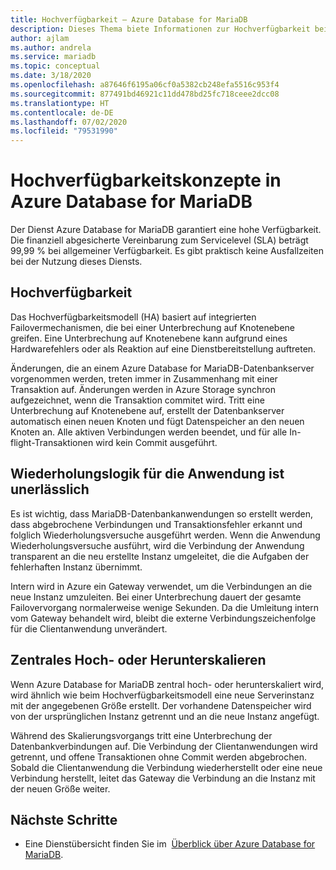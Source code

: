 ```yaml
---
title: Hochverfügbarkeit – Azure Database for MariaDB
description: Dieses Thema biete Informationen zur Hochverfügbarkeit beim Verwenden von Azure Database for MariaDB.
author: ajlam
ms.author: andrela
ms.service: mariadb
ms.topic: conceptual
ms.date: 3/18/2020
ms.openlocfilehash: a87646f6195a06cf0a5382cb248efa5516c953f4
ms.sourcegitcommit: 877491bd46921c11dd478bd25fc718ceee2dcc08
ms.translationtype: HT
ms.contentlocale: de-DE
ms.lasthandoff: 07/02/2020
ms.locfileid: "79531990"
---
```

# <a name="high-availability-concepts-in-azure-database-for-mariadb"></a>Hochverfügbarkeitskonzepte in Azure Database for MariaDB
Der Dienst Azure Database for MariaDB garantiert eine hohe Verfügbarkeit. Die finanziell abgesicherte Vereinbarung zum Servicelevel (SLA) beträgt 99,99 % bei allgemeiner Verfügbarkeit. Es gibt praktisch keine Ausfallzeiten bei der Nutzung dieses Diensts.

## <a name="high-availability"></a>Hochverfügbarkeit
Das Hochverfügbarkeitsmodell (HA) basiert auf integrierten Failovermechanismen, die bei einer Unterbrechung auf Knotenebene greifen. Eine Unterbrechung auf Knotenebene kann aufgrund eines Hardwarefehlers oder als Reaktion auf eine Dienstbereitstellung auftreten.

Änderungen, die an einem Azure Database for MariaDB-Datenbankserver vorgenommen werden, treten immer in Zusammenhang mit einer Transaktion auf. Änderungen werden in Azure Storage synchron aufgezeichnet, wenn die Transaktion commitet wird. Tritt eine Unterbrechung auf Knotenebene auf, erstellt der Datenbankserver automatisch einen neuen Knoten und fügt Datenspeicher an den neuen Knoten an. Alle aktiven Verbindungen werden beendet, und für alle In-flight-Transaktionen wird kein Commit ausgeführt.

## <a name="application-retry-logic-is-essential"></a>Wiederholungslogik für die Anwendung ist unerlässlich
Es ist wichtig, dass MariaDB-Datenbankanwendungen so erstellt werden, dass abgebrochene Verbindungen und Transaktionsfehler erkannt und folglich Wiederholungsversuche ausgeführt werden. Wenn die Anwendung Wiederholungsversuche ausführt, wird die Verbindung der Anwendung transparent an die neu erstellte Instanz umgeleitet, die die Aufgaben der fehlerhaften Instanz übernimmt.

Intern wird in Azure ein Gateway verwendet, um die Verbindungen an die neue Instanz umzuleiten. Bei einer Unterbrechung dauert der gesamte Failovervorgang normalerweise wenige Sekunden. Da die Umleitung intern vom Gateway behandelt wird, bleibt die externe Verbindungszeichenfolge für die Clientanwendung unverändert.

## <a name="scaling-up-or-down"></a>Zentrales Hoch- oder Herunterskalieren
Wenn Azure Database for MariaDB zentral hoch- oder herunterskaliert wird, wird ähnlich wie beim Hochverfügbarkeitsmodell eine neue Serverinstanz mit der angegebenen Größe erstellt. Der vorhandene Datenspeicher wird von der ursprünglichen Instanz getrennt und an die neue Instanz angefügt.

Während des Skalierungsvorgangs tritt eine Unterbrechung der Datenbankverbindungen auf. Die Verbindung der Clientanwendungen wird getrennt, und offene Transaktionen ohne Commit werden abgebrochen. Sobald die Clientanwendung die Verbindung wiederherstellt oder eine neue Verbindung herstellt, leitet das Gateway die Verbindung an die Instanz mit der neuen Größe weiter.

## <a name="next-steps"></a>Nächste Schritte
- Eine Dienstübersicht finden Sie im  [Überblick über Azure Database for MariaDB](overview.md).
